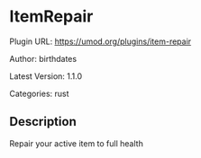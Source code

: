 # ItemRepair

Plugin URL: https://umod.org/plugins/item-repair

Author: birthdates

Latest Version: 1.1.0

Categories: rust

## Description

Repair your active item to full health
